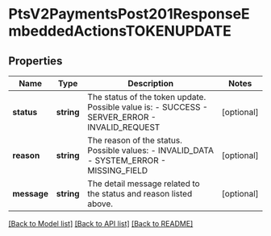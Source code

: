 # PtsV2PaymentsPost201ResponseEmbeddedActionsTOKENUPDATE

## Properties
Name | Type | Description | Notes
------------ | ------------- | ------------- | -------------
**status** | **string** | The status of the token update.  Possible value is:   - SUCCESS   - SERVER_ERROR   - INVALID_REQUEST | [optional] 
**reason** | **string** | The reason of the status. Possible values:  - INVALID_DATA  - SYSTEM_ERROR  - MISSING_FIELD | [optional] 
**message** | **string** | The detail message related to the status and reason listed above. | [optional] 

[[Back to Model list]](../README.md#documentation-for-models) [[Back to API list]](../README.md#documentation-for-api-endpoints) [[Back to README]](../README.md)


